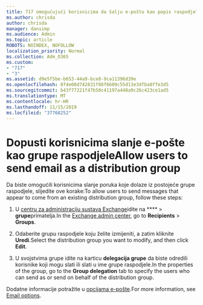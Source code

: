 ```yaml
---
title: 717 omogućujući korisnicima da šalju e-poštu kao popis raspodjele
ms.author: chrisda
author: chrisda
manager: dansimp
ms.audience: Admin
ms.topic: article
ROBOTS: NOINDEX, NOFOLLOW
localization_priority: Normal
ms.collection: Adm_O365
ms.custom:
- "717"
- "3"
ms.assetid: d9e5f5be-b653-44a9-bce8-9ca11396d39e
ms.openlocfilehash: 8f4e00d742831f88f6609c55d13e3dfba8ffe3d5
ms.sourcegitcommit: b43f77221f47b50c41197a448a9c26c423ce1ad5
ms.translationtype: MT
ms.contentlocale: hr-HR
ms.lasthandoff: 11/15/2019
ms.locfileid: "37768252"
---
```

# <a name="allow-users-to-send-email-as-a-distribution-group"></a><span data-ttu-id="061e5-102">Dopusti korisnicima slanje e-pošte kao grupe raspodjele</span><span class="sxs-lookup"><span data-stu-id="061e5-102">Allow users to send email as a distribution group</span></span>

<span data-ttu-id="061e5-103">Da biste omogućili korisnicima slanje poruka koje dolaze iz postojeće grupe raspodjele, slijedite ove korake:</span><span class="sxs-lookup"><span data-stu-id="061e5-103">To allow users to send messages that appear to come from an existing distribution group, follow these steps:</span></span>

1. <span data-ttu-id="061e5-104">U [centru za administraciju sustava Exchange](https://outlook.office365.com/ecp/)idite na \*\*\*\* \> **grupe**primatelja.</span><span class="sxs-lookup"><span data-stu-id="061e5-104">In the [Exchange admin center](https://outlook.office365.com/ecp/), go to **Recipients** \> **Groups**.</span></span>

2. <span data-ttu-id="061e5-105">Odaberite grupu raspodjele koju želite izmijeniti, a zatim kliknite **Uredi**.</span><span class="sxs-lookup"><span data-stu-id="061e5-105">Select the distribution group you want to modify, and then click **Edit**.</span></span>

3. <span data-ttu-id="061e5-106">U svojstvima grupe idite na karticu **delegacija grupe** da biste odredili korisnike koji mogu slati ili slati u ime grupe raspodjele.</span><span class="sxs-lookup"><span data-stu-id="061e5-106">In the properties of the group, go to the **Group delegation** tab to specify the users who can send as or send on behalf of the distribution group.</span></span>

<span data-ttu-id="061e5-107">Dodatne informacije potražite u [opcijama e-pošte](https://technet.microsoft.com/library/bb124513.aspx#groupdelegation).</span><span class="sxs-lookup"><span data-stu-id="061e5-107">For more information, see [Email options](https://technet.microsoft.com/library/bb124513.aspx#groupdelegation).</span></span>
